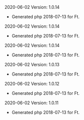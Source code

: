 2020-06-02 Version: 1.0.14
- Generated php 2018-07-13 for Ft.

2020-06-02 Version: 1.0.14
- Generated php 2018-07-13 for Ft.

2020-06-02 Version: 1.0.14
- Generated php 2018-07-13 for Ft.

2020-06-02 Version: 1.0.13
- Generated php 2018-07-13 for Ft.

2020-06-02 Version: 1.0.12
- Generated php 2018-07-13 for Ft.

2020-06-02 Version: 1.0.11
- Generated php 2018-07-13 for Ft.


